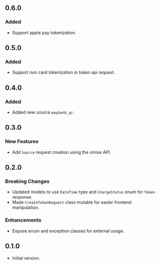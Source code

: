 ## 0.6.0

### Added

- Support apple pay tokenization.

## 0.5.0

### Added

- Support non card tokenization in token api request.

## 0.4.0

### Added

- Added new source `maybank_qr`.

## 0.3.0

### New Features

- Add `Source` request creation using the omise API.

## 0.2.0

### Breaking Changes

- Updated models to use `DateTime` type and `ChargeStatus` enum for `Token` response.
- Made `CreateTokenRequest` class mutable for easier frontend manipulation.

### Enhancements

- Expose enum and exception classes for external usage.

## 0.1.0

- Initial version.
